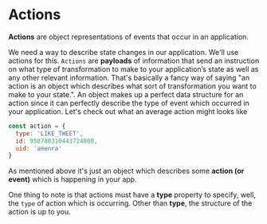 # Actions

**Actions** are object representations of events that occur in an application. 

We need a way to describe state changes in our application. We'll use actions for this. `Actions` are **payloads** of information that send an instruction on what type of transformation to make to your application’s state as well as any other relevant information. That's basically a fancy way of saying "an action is an object which describes what sort of transformation you want to make to your state.". An object makes up a perfect data structure for an action since it can perfectly describe the type of event which occurred in your application. Let's check out what an average action might looks like

```javascript
const action = {
  type: 'LIKE_TWEET',
  id: 950788310443724800,
  uid: 'amenra'
}
```
As mentioned above it's just an object which describes some **action (or event)** which is happening in your app.

One thing to note is that actions must have a **type** property to specify, well, the `type` of action which is occurring. Other than **type**, the structure of the action is up to you.
